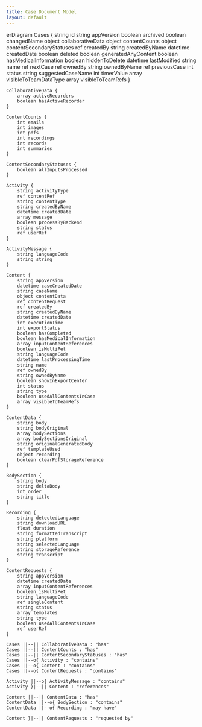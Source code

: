 ```yaml
---
title: Case Document Model
layout: default
---
```


<div class="mermaid">
erDiagram
    Cases {
        string id
        string appVersion
        boolean archived
        boolean changedName
        object collaborativeData
        object contentCounts
        object contentSecondaryStatuses
        ref createdBy
        string createdByName
        datetime createdDate
        boolean deleted
        boolean generatedAnyContent
        boolean hasMedicalInformation
        boolean hiddenToDelete
        datetime lastModified
        string name
        ref nextCase
        ref ownedBy
        string ownedByName
        ref previousCase
        int status
        string suggestedCaseName
        int timerValue
        array visibleToTeamDataType
        array visibleToTeamRefs
    }

    CollaborativeData {
        array activeRecorders
        boolean hasActiveRecorder
    }

    ContentCounts {
        int emails
        int images
        int pdfs
        int recordings
        int records
        int summaries
    }

    ContentSecondaryStatuses {
        boolean allInputsProcessed
    }

    Activity {
        string activityType
        ref contentRef
        string contentType
        string createdByName
        datetime createdDate
        array message
        boolean processByBackend
        string status
        ref userRef
    }

    ActivityMessage {
        string languageCode
        string string
    }

    Content {
        string appVersion
        datetime caseCreatedDate
        string caseName
        object contentData
        ref contentRequest
        ref createdBy
        string createdByName
        datetime createdDate
        int executionTime
        int exportStatus
        boolean hasCompleted
        boolean hasMedicalInformation
        array inputContentReferences
        boolean isMultiPet
        string languageCode
        datetime lastProcessingTime
        string name
        ref ownedBy
        string ownedByName
        boolean showInExportCenter
        int status
        string type
        boolean usedAllContentsInCase
        array visibleToTeamRefs
    }

    ContentData {
        string body
        string bodyOriginal
        array bodySections
        array bodySectionsOriginal
        string originalGeneratedBody
        ref templateUsed
        object recording
        boolean clearPdfStorageReference
    }

    BodySection {
        string body
        string deltaBody
        int order
        string title
    }

    Recording {
        string detectedLanguage
        string downloadURL
        float duration
        string formattedTranscript
        string platform
        string selectedLanguage
        string storageReference
        string transcript
    }

    ContentRequests {
        string appVersion
        datetime createdDate
        array inputContentReferences
        boolean isMultiPet
        string languageCode
        ref singleContent
        string status
        array templates
        string type
        boolean usedAllContentsInCase
        ref userRef
    }

    Cases ||--|| CollaborativeData : "has"
    Cases ||--|| ContentCounts : "has"
    Cases ||--|| ContentSecondaryStatuses : "has"
    Cases ||--o{ Activity : "contains"
    Cases ||--o{ Content : "contains"
    Cases ||--o{ ContentRequests : "contains"
    
    Activity ||--o{ ActivityMessage : "contains"
    Activity }|--|| Content : "references"
    
    Content ||--|| ContentData : "has"
    ContentData ||--o{ BodySection : "contains"
    ContentData ||--o{ Recording : "may have"
    
    Content }|--|| ContentRequests : "requested by"
</div>